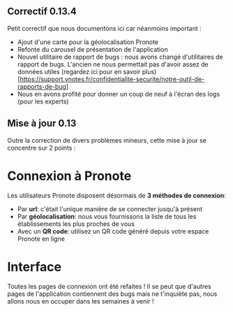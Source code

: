 
## Correctif 0.13.4
Petit correctif que nous documentons ici car néanmoins important :
- Ajout d'une carte pour la géolocalisation Pronote
- Refonte du carousel de présentation de l'application
- Nouvel utilitaire de rapport de bugs : nous avons changé d'utilitaires de rapport de bugs. L'ancien ne nous permettait pas d'avoir assez de données utiles (regardez ici pour en savoir plus)[https://support.ynotes.fr/confidentialite-securite/notre-outil-de-rapports-de-bug]
- Nous en avons profité pour donner un coup de neuf à l'écran des logs (pour les experts)

## Mise à jour 0.13

Outre la correction de divers problèmes mineurs, cette mise à jour se concentre sur 2 points :

# Connexion à Pronote

Les utilisateurs Pronote disposent désormais de **3 méthodes de connexion**:

- Par **url**: c'était l'unique manière de se connecter jusqu'à présent
- Par **géolocalisation**: nous vous fournissons la liste de tous les établissements les plus proches de vous
- Avec un **QR code**: utilisez un QR code généré depuis votre espace Pronote en ligne

# Interface

Toutes les pages de connexion ont été refaites ! Il se peut que d'autres pages de l'application contiennent des bugs mais ne t'inquiète pas, nous allons nous en occuper dans les semaines à venir !
